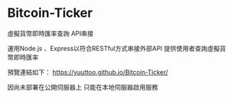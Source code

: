 # Bitcoin-Ticker
虛擬貨幣即時匯率查詢 API串接

運用Node.js 、Express以符合RESTful方式串接外部API
提供使用者查詢虛擬貨幣即時匯率

預覽連結如下：
https://yuuttoo.github.io/Bitcoin-Ticker/

因尚未部署在公開伺服器上  只能在本地伺服器啟用服務
